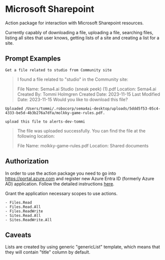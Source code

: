 # Microsoft Sharepoint

Action package for interaction with Microsoft Sharepoint resources.

Currently capably of downloading a file, uploading a file, searching files, listing all sites
that user knows, getting lists of a site and creating a list for a site.

## Prompt Examples

```
Get a file related to studio from Community site
```

>I found a file related to "studio" in the Community site:
>
>File Name: Sema4.ai Studio (sneak peek) (1).pdf
>Location: Sema4.ai
>Created By: Tommi Holmgren
>Created Date: 2023-11-15
>Last Modified Date: 2023-11-15
>Would you like to download this file?

```
Uploaded /Users/tommi/.robocorp/sema4ai-desktop/uploads/5ddd5f53-05c4-4333-be5d-4b3b276a7dfa/molkky-game-rules.pdf.

upload this file to alerts-dev-tommi
```

>The file was uploaded successfully. You can find the file at the following location:
>
>File Name: molkky-game-rules.pdf
>Location: Shared documents

## Authorization

In order to use the action package you need to go into https://portal.azure.com and register new Azure Entra ID (formerly Azure AD) application. Follow the detailed instructions [here](https://sema4.ai/docs/actions/auth/microsoft).

Grant the application necessary scopes to use actions.

    - Files.Read
    - Files.Read.All
    - Files.ReadWrite
    - Sites.Read.All
    - Sites.ReadWrite.All

## Caveats

Lists are created by using generic "genericList" template, which means that they will contain "title" column by default.
